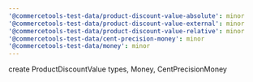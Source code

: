 ```yaml
---
'@commercetools-test-data/product-discount-value-absolute': minor
'@commercetools-test-data/product-discount-value-external': minor
'@commercetools-test-data/product-discount-value-relative': minor
'@commercetools-test-data/cent-precision-money': minor
'@commercetools-test-data/money': minor
---
```


create ProductDiscountValue types, Money, CentPrecisionMoney
